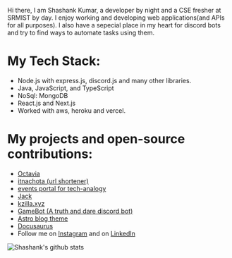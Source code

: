  Hi there, I am Shashank Kumar, a developer by night and a CSE fresher at SRMIST by day. I enjoy working and developing web applications(and APIs for all purposes). I also have a sepecial place in my heart for discord bots and try to find ways to automate tasks using them.

# My Tech Stack:
* Node.js with express.js, discord.js and many other libraries.
* Java, JavaScript, and TypeScript
* NoSql: MongoDB
* React.js and Next.js
* Worked with aws, heroku and vercel.

# My projects and open-source contributions:
* [Octavia](https://github.com/srm-kzilla/octavia)
* [itnachota (url shortener)](http://itnachota.shashankkumar.xyz/)
* [events portal for tech-analogy](https://events.techanalogy.org/)
* [Jack](https://jack.srmkzilla.net/)
* [kzilla.xyz](http://kzilla.xyz/)
* [GameBot (A truth and dare discord bot)](https://github.com/shawshankkumar/GameBot)
* [Astro blog theme](https://github.com/robertguss/Astro-Theme-Creek)
* [Docusaurus](https://github.com/facebook/docusaurus)
* Follow me on [Instagram](https://www.instagram.com/shashankkumarthakur/) and on [LinkedIn](https://www.linkedin.com/in/shawshankkumar/)

![Shashank's github stats](https://github-readme-stats.vercel.app/api?username=shawshankkumar&show_icons=true&theme=radical&count_private=true)</br>




